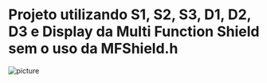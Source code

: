 # Projeto utilizando S1, S2, S3, D1, D2, D3 e Display da Multi Function Shield sem o uso da MFShield.h

![picture](https://s-media-cache-ak0.pinimg.com/originals/f7/1d/6a/f71d6a26fb99f469412439486c58a147.jpg)


